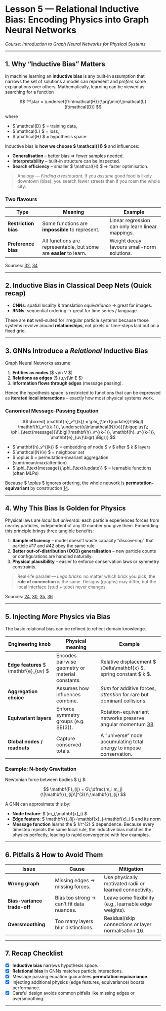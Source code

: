 # Lesson 5 — Relational Inductive Bias: Encoding Physics into Graph Neural Networks
*Course: Introduction to Graph Neural Networks for Physical Systems*

---

## 1. Why “Inductive Bias” Matters
In machine learning an **inductive bias** is any built-in assumption that narrows the set of solutions a model can represent and *prefers* some explanations over others.
Mathematically, learning can be viewed as searching for a function

$$
f^\star = \underset{f\in\mathcal{H}}{\arg\min}\;\mathcal{L}(f;\mathcal{D})
$$

where
* $ \mathcal{D} $ = training data,
* $ \mathcal{L} $ = loss,
* $ \mathcal{H} $ = hypothesis space.

Inductive bias is **how we choose $ \mathcal{H} $** and influences:

* **Generalisation** – better bias ⇒ fewer samples needed.
* **Interpretability** – built-in structure can be inspected.
* **Search efficiency** – smaller $ \mathcal{H} $ ⇒ faster optimisation.

> Analogy — *Finding a restaurant*.
> If you *assume* good food is likely downtown (bias), you search fewer streets than if you roam the whole city.

### Two flavours
| Type | Meaning | Example |
|------|---------|---------|
| **Restriction bias** | Some functions are **impossible** to represent. | Linear regression can only learn linear mappings. |
| **Preference bias** | All functions are representable, but some are **easier** to learn. | Weight decay favours small-norm solutions. |

Sources: [32], [34]

---

## 2. Inductive Bias in Classical Deep Nets (Quick recap)
* **CNNs**: spatial locality & translation *equivariance* → great for images.
* **RNNs**: sequential ordering → great for time series / language.

These are **not** well-suited for irregular particle systems because those systems revolve around **relationships**, not pixels or time-steps laid out on a fixed grid.

---

## 3. GNNs Introduce a *Relational* Inductive Bias
Graph Neural Networks assume:

1. **Entities as nodes** ($ v\in V $)
2. **Relations as edges** ($ (u,v)\in E $)
3. **Information flows through edges** (message passing).

Hence the hypothesis space is restricted to functions that can be expressed as **iterated local interactions** – exactly how most physical systems work.

### Canonical Message-Passing Equation

$$
\boxed{
\mathbf{h}_v^{(k)} =
\phi_{\text{update}}\!\Bigl(
    \mathbf{h}_v^{(k-1)},
    \underset{u\in\mathcal{N}(v)}{\bigoplus}\;
    \phi_{\text{message}}\!\bigl(\mathbf{h}_v^{(k-1)}, \mathbf{h}_u^{(k-1)}, \mathbf{e}_{uv}\bigr)
\Bigr)}
$$

* $ \mathbf{h}_v^{(k)} $ = embedding of node $ v $ after $ k $ layers
* $ \mathcal{N}(v) $ = neighbour set
* $ \oplus $ = permutation-invariant aggregation (sum/mean/max/attention)
* $ \phi_{\text{message}},\phi_{\text{update}} $ = learnable functions (often MLPs)

Because $ \oplus $ ignores ordering, the whole network is **permutation-equivariant** by construction [14].

---

## 4. Why This Bias Is Golden for Physics
Physical laws are *local but universal*: each particle experiences forces from nearby particles, independent of any ID number you give them. Embedding this principle brings three tangible benefits:

1. **Sample efficiency** – model doesn’t waste capacity “discovering” that particle #17 and #42 obey the same rule.
2. **Better out-of-distribution (OOD) generalisation** – new particle counts or configurations are handled naturally.
3. **Physical plausibility** – easier to enforce conservation laws or symmetry constraints.

> Real-life parallel — *Lego bricks*: no matter which brick you pick, the **rule of connection** is the same. Designs (graphs) may differ, but the local interface (stud + tube) never changes.

Sources: [24], [30], [35], [36]

---

## 5. Injecting *More* Physics via Bias
The basic relational bias can be refined to reflect domain knowledge.

| Engineering knob | Physical meaning | Example |
|------------------|------------------|---------|
| **Edge features** $ \mathbf{e}_{uv} $ | Encodes pairwise geometry or material constants. | Relative displacement $ \Delta\mathbf{x} $, spring constant $ k $. |
| **Aggregation choice** | Assumes how influences combine. | *Sum* for additive forces, *attention* for rare but dominant collisions. |
| **Equivariant layers** | Enforce symmetry groups (e.g. SE(3)). | Rotation-equivariant networks preserve angular momentum [38]. |
| **Global nodes / readouts** | Capture conserved totals. | A “universe” node accumulating total energy to impose conservation. |

### Example: N-body Gravitation
Newtonian force between bodies $ i,j $:

$$
\mathbf{F}_{ij} = G\,\dfrac{m_i m_j}{\|\mathbf{r}_{ij}\|^{3}}\,\mathbf{r}_{ij}
$$

A GNN can approximate this by:
* **Node feature**: $ (m_i,\mathbf{x}_i) $
* **Edge feature**: $ \mathbf{r}_{ij}=\mathbf{x}_j-\mathbf{x}_i $ and its norm
* **Message function** learns the $ 1/r^{2} $ dependence.
Because every timestep repeats the same local rule, the inductive bias matches the physics perfectly, leading to rapid convergence with few examples.

---

## 6. Pitfalls & How to Avoid Them

| Issue | Cause | Mitigation |
|-------|-------|-----------|
| **Wrong graph** | Missing edges → missing forces. | Use physically motivated radii or learned connectivity. |
| **Bias-variance trade-off** | Bias too strong → can’t fit data nuances. | Leave some flexibility (e.g., learnable edge weights). |
| **Oversmoothing** | Too many layers blur distinctions. | Residual/skip connections or layer normalisation [16]. |

---

## 7. Recap Checklist

- [x] **Inductive bias** narrows hypothesis space.
- [x] **Relational bias** in GNNs matches particle interactions.
- [x] Message passing equation guarantees **permutation equivariance**.
- [x] Injecting additional physics (edge features, equivariance) boosts performance.
- [x] Careful design avoids common pitfalls like missing edges or oversmoothing.

---

[14]: https://www.cs.mcgill.ca/~wlh/grl_book/files/GRL_Book-Chapter_5-GNNs.pdf
[16]: https://huggingface.co/blog/intro-graphml
[24]: https://www.epcc.ed.ac.uk/whats-happening/articles/accelerating-smoothed-particle-hydrodynamics-graph-neural-networks
[30]: https://arxiv.org/html/2504.13768v1
[32]: https://jduarte.physics.ucsd.edu/phys139_239/lectures/11_GNNs.pdf
[34]: https://www.kolena.com/guides/understanding-machine-learning-inductive-bias-with-examples-2/
[35]: https://escholarship.org/content/qt0p02k1qw/qt0p02k1qw_noSplash_5e255b645da5f744ed823631d4bd1026.pdf?t=ssy865
[36]: https://www.researchgate.net/publication/325557043_Relational_inductive_biases_deep_learning_and_graph_networks
[38]: https://arxiv.org/html/2402.12449v2